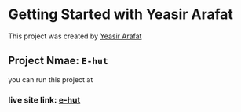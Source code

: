# Getting Started with Yeasir Arafat

This project was created by [Yeasir Arafat](https://www.facebook.com/iamyeasirarafat1)

## Project Nmae: `E-hut`

you can run this project at 

### live site link: [e-hut](https://e-hut.netlify.app/)



